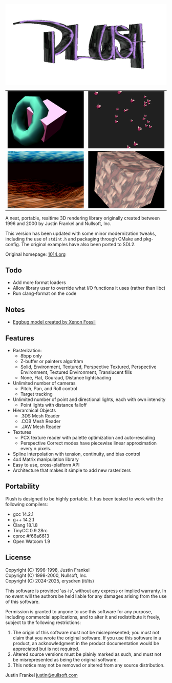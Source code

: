 ![Plush 3D v1.2.0](/.github/plush.png)

|   |   |
|---|---|
| ![](.github/screenshot1.png) | ![](.github/screenshot2.png) |
| ![](.github/screenshot3.png) | ![](.github/screenshot4.png) |

A neat, portable, realtime 3D rendering library originally created between 1996 and 2000 by Justin Frankel and Nullsoft, Inc.

This version has been updated with some minor modernization tweaks, including the use of `stdint.h` and packaging through CMake and pkg-config. The original examples have also been ported to SDL2.

Original homepage: [1014.org](http://1014.org/code/nullsoft/plush/)

## Todo

- Add more format loaders
- Allow library user to override what I/O functions it uses (rather than libc)
- Run clang-format on the code

## Notes

- [Eggbug model created by Xenon Fossil](https://xenonfossil.itch.io/low-poly-eggbug)

## Features

- Rasterization:
	- 8bpp only
	- Z-buffer or painters algorithm
	- Solid, Environment, Textured, Perspective Textured, Perspective Environment, Textured Environment, Translucent fills
	- None, Flat, Gouraud, Distance lightshading
- Unlimited number of cameras
	- Pitch, Pan, and Roll control
	- Target tracking
- Unlimited number of point and directional lights, each with own intensity
	- Point lights with distance falloff
- Hierarchical Objects
	- .3DS Mesh Reader
	- .COB Mesh Reader
	- .JAW Mesh Reader
- Textures
	- PCX texture reader with palette optimization and auto-rescaling
	- Perspective Correct modes have piecewise linear approximation every n pixels.
- Spline interpolation with tension, continuity, and bias control
- 4x4 Matrix manipulation library
- Easy to use, cross-platform API
- Architecture that makes it simple to add new rasterizers

## Portability

Plush is designed to be highly portable. It has been tested to work with the
following compilers:

- gcc 14.2.1
- g++ 14.2.1
- Clang 18.1.8
- TinyCC 0.9.28rc
- cproc #f66a6613
- Open Watcom 1.9

## License

Copyright (C) 1996-1998, Justin Frankel\
Copyright (C) 1998-2000, Nullsoft, Inc.\
Copyright (C) 2024-2025, erysdren (it/its)

This software is provided 'as-is', without any express or implied warranty. In no event will the authors be held liable for any damages arising from the use of this software.

Permission is granted to anyone to use this software for any purpose, including commercial applications, and to alter it and redistribute it freely, subject to the following restrictions:

1. The origin of this software must not be misrepresented; you must not claim that you wrote the original software. If you use this software in a product, an acknowledgment in the product documentation would be appreciated but is not required.
2. Altered source versions must be plainly marked as such, and must not be misrepresented as being the original software.
3. This notice may not be removed or altered from any source distribution.

Justin Frankel
justin@nullsoft.com

